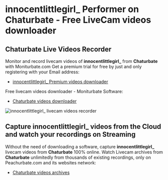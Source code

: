 # innocentlittlegirl_ Performer on Chaturbate - Free LiveCam videos downloader

## Chaturbate Live Videos Recorder

Monitor and record livecam videos of **innocentlittlegirl_** from **Chaturbate** with Moniturbate.com
Get a premium trial for free by just and only registering with your Email address:
* [innocentlittlegirl_ Premium videos downloader](https://moniturbate.com/request-demo-licence-key.html)

Free livecam videos downloader - Moniturbate Software:
* [Chaturbate videos downloader](https://moniturbate.com/moniturbate-download-software.html)

![innocentlittlegirl_ livecam videos recorder](https://peachurnet.com/templates/moniturbate-software.png)


## Capture innocentlittlegirl_ videos from the Cloud and watch your recordings on Streaming

Without the need of downloading a software, capture **innocentlittlegirl_** livecam videos from **Chaturbate** 100% online.
Watch Livecam archives from **Chaturbate** unlimitedly from thousands of existing recordings, only on Peachurbate.com and its websites network:
* [Chaturbate videos archives](https://peachurnet.com/)